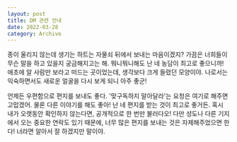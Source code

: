 ```yaml
---
layout: post
title: DM 관련 안내
date: 2022-03-28
category: Archive
---
```


종이 울리지 않는데 생기는 하트는 자물쇠 뒤에서 보내는 마음이겠지? 가끔은 너희들이 무슨 말을 하고 있을지 궁금해지고는 해. 뭐니뭐니해도 난 네 농담이 최고로 좋으니까! 애초에 알 사람만 보라고 떠드는 곳이었는데, 생각보다 크게 들렸던 모양이야. 나로서는 익숙하면서도 새로운 얼굴을 다시 보게 되니 아주 좋군!

언제든 우편함으로 편지를 보내도 좋다. '맞구독하지 말아달라'는 요청은 여기로 해주면 고맙겠어. 물론 다른 이야기를 해도 좋아! 난 네 편지를 받는 것이 최고로 좋거든. 혹시 내가 오랫동안 확인하지 않는다면, 공개적으로 한 번만 불러다오! 다만 성도나 다른 기지에서 오는 중요한 연락도 있기 때문에, 너무 많은 편지를 보내는 것은 자제해주었으면 한다! 너라면 알아서 잘 하겠지만 말이야.